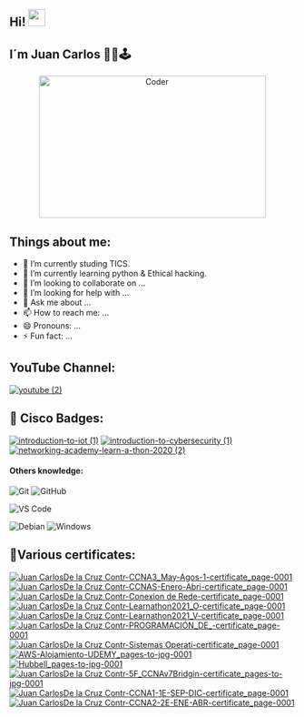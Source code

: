 <h2 align="left">
 <abc>
  <br>Hi! <img src="https://user-images.githubusercontent.com/42378118/110234147-e3259600-7f4e-11eb-95be-0c4047144dea.gif" width="30"><br>
 </abc>
</h2> 

## I´m Juan Carlos 👨‍💻🕹

<div align="center">
<img src="https://github.com/raghavk16/raghavk16/blob/master/coderman.gif" alt="Coder" width="400" height="250" />
</div>
</div>

## Things about me:

- 🔭 I’m currently studing TICS.
- 🌱 I’m currently learning python & Ethical hacking.
- 👯 I’m looking to collaborate on ...
- 🤔 I’m looking for help with ...
- 💬 Ask me about ...
- 📫 How to reach me: ...
- 😄 Pronouns: ...
- ⚡ Fun fact: ...

<h2 align="left">YouTube Channel:</h2>

[![youtube (2)](https://user-images.githubusercontent.com/83681664/136712430-8ae65290-1df9-4ed9-a1d9-1d771642b957.png)](https://www.youtube.com/channel/UC4ehUjFHjy7J0pqxKlTdOPA)



<h2 align="left">🥇 Cisco Badges:</h2>

[![introduction-to-iot (1)](https://user-images.githubusercontent.com/83681664/127756045-caf0cdbe-ccd0-4e18-a710-ebfdd63f7f8a.png)](https://www.credly.com/badges/a506533b-7f0a-46f0-bf52-91ad254997d6/public_url)
[![introduction-to-cybersecurity (1)](https://user-images.githubusercontent.com/83681664/127756054-143486f8-4229-4bcd-9643-bc54088176d9.png)](https://www.credly.com/badges/548fbb98-2160-41ba-a140-1ff2cef98741/public_url)
[![networking-academy-learn-a-thon-2020 (2)](https://user-images.githubusercontent.com/83681664/127756065-13b0a983-d941-4179-817f-54b2b968fa7e.png)](https://www.credly.com/badges/4d4c29b4-7a3f-40f8-bb38-a80030b23a3c/public_url)

#### Others knowledge: 
![Git](https://img.shields.io/badge/-Git-%23F05032?style=flat-square&logo=git&logoColor=%23ffffff)
![GitHub](https://img.shields.io/badge/-GitHub-181717?style=flat-square&logo=github)

![VS Code](http://img.shields.io/badge/-VS%20Code-007ACC?style=flat-square&logo=visual-studio-code&logoColor=ffffff)

![Debian](http://img.shields.io/badge/-Debian-A81D33?style=flat-square&logo=debian&logoColor=ffffff)
![Windows](http://img.shields.io/badge/-Windows-0078D6?style=flat-square&logo=windows&logoColor=ffffff)

<h2 aling="left">📝Various certificates:</h2> 

[![Juan CarlosDe la Cruz Contr-CCNA3_May-Agos-1-certificate_page-0001](https://user-images.githubusercontent.com/83681664/139754545-981cd074-bc05-4196-aaec-f6c1b2f05041.jpg)](https://drive.google.com/file/d/13kYUCQHoV60JTrRjskYPo2PByWt49B-R/view?usp=sharing "CCNA Routing and Switching: Scaling Networks - Cisco Networking Academy")
[![Juan CarlosDe la Cruz Contr-CCNAS-Enero-Abri-certificate_page-0001](https://user-images.githubusercontent.com/83681664/139754546-205cc97a-6f33-4a8f-82b9-391616247cd9.jpg)](https://drive.google.com/file/d/1HeP0VL2i7T6OXHbV1eLw600Fv42yBhAr/view?usp=sharing "CCNA Security - Cisco Networking Academy")
[![Juan CarlosDe la Cruz Contr-Conexion de Rede-certificate_page-0001](https://user-images.githubusercontent.com/83681664/139754548-b2885c01-5d4b-4005-b992-5319adff62d5.jpg)](https://drive.google.com/file/d/1JoMUtBUQG8XN6b5iQgu8t7hMVW8u-NUC/view?usp=sharing "CCNA Routing and Switching: Connecting Networks - Cisco Networking Academy")
[![Juan CarlosDe la Cruz Contr-Learnathon2021_O-certificate_page-0001](https://user-images.githubusercontent.com/83681664/139754550-803406d1-aeaa-4f3c-84c2-531973b92d8a.jpg)](https://drive.google.com/file/d/1pXOyp8Lf2cnU4VYoLLTQJq9xuJSY1NCy/view?usp=sharing "Introducción a IoT - Cisco Networking Academy")
[![Juan CarlosDe la Cruz Contr-Learnathon2021_V-certificate_page-0001](https://user-images.githubusercontent.com/83681664/139754553-899abbfd-e52c-451b-9362-a0798d8f8472.jpg)](https://drive.google.com/file/d/1-ihSdnMzxseZ5O6aGeSitX1Y6yy8enME/view?usp=sharing "Introducción a la Seguridad Cibernética - Cisco Networking Academy")
[![Juan CarlosDe la Cruz Contr-PROGRAMACIÓN_DE_-certificate_page-0001](https://user-images.githubusercontent.com/83681664/139754554-37d6cc24-4570-4b2b-b24f-c6a9f7b0109c.jpg)](https://drive.google.com/file/d/13LfILehF_WcbH8wRMU9O-pg3C-f2MOtT/view?usp=sharing "Emerging Technologies Workshop: Network Programmability with Cisco APIC-EM - Cisco Networking Academy")
[![Juan CarlosDe la Cruz Contr-Sistemas Operati-certificate_page-0001](https://user-images.githubusercontent.com/83681664/139754555-19d3f424-4ded-4c71-b3aa-130ffe3b50d8.jpg)](https://drive.google.com/file/d/1djAgUFAHzAltkzlGM1QO2E2m2M974brk/view?usp=sharing "NDG Linux Essentials - Cisco Networking Academy")
[![AWS-Alojamiento-UDEMY_pages-to-jpg-0001](https://user-images.githubusercontent.com/83681664/139754556-0d3e95e5-a76a-4533-aba7-442ee418147d.jpg)](https://drive.google.com/file/d/13ElnwLW-pqGy5VunzhCTSzyiQtGMNjU1/view?usp=sharing "AWS Alojamiento de Sitio Web en Modo Serverless - UDEMY")
[![Hubbell_pages-to-jpg-0001](https://user-images.githubusercontent.com/83681664/139754559-8092984f-ee24-4cdc-85c0-c320a7626190.jpg)](https://drive.google.com/file/d/1xvSJgudxgy1ZUYFavAnM00sJzSej3MiE/view?usp=sharing "Mission Critical Warranty - Hubbell Premise Wiring")
[![Juan CarlosDe la Cruz Contr-5F_CCNAv7Bridgin-certificate_pages-to-jpg-0001](https://user-images.githubusercontent.com/83681664/139754561-177e1af3-d7fd-471c-9821-71a8398a8ef4.jpg)](https://drive.google.com/file/d/16IgJDba3Gfx38NmGGujpyR055LQq20D6/view?usp=sharing "CCNAv7: Bridging - Cisco Networking Academy")
[![Juan CarlosDe la Cruz Contr-CCNA1-1E-SEP-DIC-certificate_page-0001](https://user-images.githubusercontent.com/83681664/139754562-8489fc8c-f966-44d2-9690-7602313a4899.jpg)](https://drive.google.com/file/d/1SkNeYtM_zuc2Rk0DLufmVKJUVkuQyMBz/view?usp=sharing "CCNA Routing and Switching: Introducción a redes - Cisco Networking Academy")
[![Juan CarlosDe la Cruz Contr-CCNA2-2E-ENE-ABR-certificate_page-0001](https://user-images.githubusercontent.com/83681664/139754563-dde1019a-5015-4902-a788-d48e23a5067a.jpg)](https://drive.google.com/file/d/1S6cU0qllVw3VHwPygazKOz7ZvWSwQzY9/view?usp=sharing "CCNA Routing and Switching: Principios básicos de routing y switching - Cisco Networking Academy")

